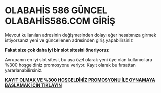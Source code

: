 # OLABAHİS 586 GÜNCEL OLABAHİS586.COM GİRİŞ

Mevcut kullanılan adresinin değişmesinden dolayı eğer hesabınıza girmek istiyorsanız yeni ve güncellenen adresinden giriş yapabilirsiniz

**Fakat size çok daha iyi bir slot sitesini öneriyoruz**

Avrupanın en iyi slot sitesi, bu aya özel olarak yeni üye olan kullanıcılara %300 hoşgeldiniz promosyonu veriyor. Kayıt olarak bu fırsattan yararlanabilirsiniz.

[**KAYIT OLMAK VE %300 HOŞGELDİNİZ PROMOSYONU İLE OYNAMAYA BAŞLAMAK İÇİN TIKLAYIN**](http://gx72.2.vu/ola584)
